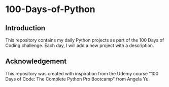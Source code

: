 # 100-Days-of-Python

## Introduction

This repository contains my daily Python projects as part of the 100 Days of Coding challenge. Each day, I will add a new project with a description.

## Acknowledgement
This repository was created with inspiration from the Udemy course "100 Days of Code: The Complete Python Pro Bootcamp" from Angela Yu.

